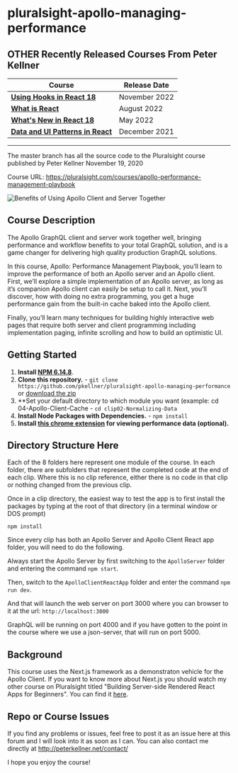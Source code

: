 # pluralsight-apollo-managing-performance 

## OTHER Recently Released Courses From Peter Kellner

| **Course**                                                                           | Release Date  |
|-------------------------------------------------------------------------------------------------------------------------------|---------------|
| **[Using Hooks in React 18](https://pluralsight.com/courses/react-18-using-hooks/)**                                          | November 2022 |
| **[What is React](https://pluralsight.com/courses/react-what-is/)**                                          | August 2022   |
| **[What's New in React 18](https://pluralsight.com/courses/react-18-whats-new/)**                                             | May 2022      |
| **[Data and UI Patterns in React](https://github.com/pkellner/pluralsight-building-essential-ui-data-elements-in-react/)**    | December 2021 |

<hr/>


The master branch has all the source code to the Pluralsight course published by Peter Kellner November 19, 2020

Course URL: https://pluralsight.com/courses/apollo-performance-management-playbook

![Benefits of Using Apollo Client and Server Together](m2-clip010-justmergingimage.gif)


## Course Description

The Apollo GraphQL client and server work together well, bringing performance and workflow benefits to your total GraphQL solution, and is a game changer for delivering high quality production GraphQL solutions.

In this course, Apollo: Performance Management Playbook, you’ll learn to improve the performance of both an Apollo server and an Apollo client. First, we’ll explore a simple implementation of an Apollo server, as long as it’s companion Apollo client can easily be setup to call it. Next, you’ll discover, how with doing no extra programming, you get a huge performance gain from the built-in cache baked into the Apollo client.

Finally, you’ll learn many techniques for building highly interactive web pages that require both server and client programming including implementation paging, infinite scrolling and how to build an optimistic UI. 

## Getting Started
1. **Install [NPM 6.14.8](https://nodejs.org)**. 
2. **Clone this repository.** - `git clone https://github.com/pkellner/pluralsight-apollo-managing-performance` or [download the zip](https://github.com/pkellner/pluralsight-apollo-managing-performance/archive/master.zip)
3. **Set your default directory to which module you want (example: cd 04-Apollo-Client-Cache - `cd clip02-Normalizing-Data`
4. **Install Node Packages with Dependencies.** - `npm install`
5. **Install [this chrome extension](https://chrome.google.com/webstore/detail/nextjs-utilities-extensio/ffcogmoganomoabikgmcmckdgojnpldo) for viewing performance data (optional).**



## Directory Structure Here

Each of the 8 folders here represent one module of the course.  In each folder, there are subfolders that represent the completed code at the end of each clip. Where this is no clip reference, either there is no code in that clip or nothing changed from the previous clip.

Once in a clip directory, the easiest way to test the app is to first install the packages by typing at the root of that directory (in a terminal window or DOS prompt)

`npm install`

Since every clip has both an Apollo Server and Apollo Client React app folder, you will need to do the following.

Always start the Apollo Server by first switching to the `ApolloServer` folder and entering the command `npm start`.

Then, switch to the `ApolloClientReactApp` folder and enter the command `npm run dev`.


And that will launch the web server on port 3000 where you can browser to it at the url: `http://localhost:3000`

GraphQL will be running on port 4000 and if you have gotten to the point in the course where we use a json-server, that will run on port 5000.

## Background

This course uses the Next.js framework as a demonstraton vehicle for the Apollo Client. If you want to know more about Next.js you should watch my other course on Pluralsight titled "Building Server-side Rendered React Apps for Beginners". You can find it [here](https://www.pluralsight.com/courses/building-server-side-rendered-react-apps-beginners). 

## Repo or Course Issues

If you find any problems or issues, feel free to post it as an issue here at this forum and I will look into it as soon as I can. You can also contact me directly at http://peterkellner.net/contact/ 

I hope you enjoy the course!












